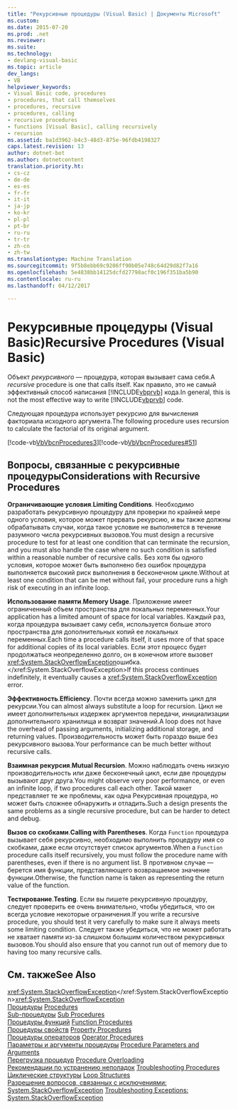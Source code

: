 ```yaml
---
title: "Рекурсивные процедуры (Visual Basic) | Документы Microsoft"
ms.custom: 
ms.date: 2015-07-20
ms.prod: .net
ms.reviewer: 
ms.suite: 
ms.technology:
- devlang-visual-basic
ms.topic: article
dev_langs:
- VB
helpviewer_keywords:
- Visual Basic code, procedures
- procedures, that call themselves
- procedures, recursive
- procedures, calling
- recursive procedures
- functions [Visual Basic], calling recursively
- recursion
ms.assetid: ba1d3962-b4c3-48d3-875e-96fdb4198327
caps.latest.revision: 13
author: dotnet-bot
ms.author: dotnetcontent
translation.priority.ht:
- cs-cz
- de-de
- es-es
- fr-fr
- it-it
- ja-jp
- ko-kr
- pl-pl
- pt-br
- ru-ru
- tr-tr
- zh-cn
- zh-tw
ms.translationtype: Machine Translation
ms.sourcegitcommit: 9f5b8ebb69c9206ff90b05e748c64d29d82f7a16
ms.openlocfilehash: 5e4838bb14125dcfd27798acf0c196f351ba5b90
ms.contentlocale: ru-ru
ms.lasthandoff: 04/12/2017

---
```

# <a name="recursive-procedures-visual-basic"></a><span data-ttu-id="6e6ca-102">Рекурсивные процедуры (Visual Basic)</span><span class="sxs-lookup"><span data-stu-id="6e6ca-102">Recursive Procedures (Visual Basic)</span></span>
<span data-ttu-id="6e6ca-103">Объект *рекурсивного* — процедура, которая вызывает сама себя.</span><span class="sxs-lookup"><span data-stu-id="6e6ca-103">A *recursive* procedure is one that calls itself.</span></span> <span data-ttu-id="6e6ca-104">Как правило, это не самый эффективный способ написания [!INCLUDE[vbprvb](../../../../csharp/programming-guide/concepts/linq/includes/vbprvb_md.md)] кода.</span><span class="sxs-lookup"><span data-stu-id="6e6ca-104">In general, this is not the most effective way to write [!INCLUDE[vbprvb](../../../../csharp/programming-guide/concepts/linq/includes/vbprvb_md.md)] code.</span></span>  
  
 <span data-ttu-id="6e6ca-105">Следующая процедура использует рекурсию для вычисления факториала исходного аргумента.</span><span class="sxs-lookup"><span data-stu-id="6e6ca-105">The following procedure uses recursion to calculate the factorial of its original argument.</span></span>  
  
 <span data-ttu-id="6e6ca-106">[!code-vb[VbVbcnProcedures&#51;](./codesnippet/VisualBasic/recursive-procedures_1.vb)]</span><span class="sxs-lookup"><span data-stu-id="6e6ca-106">[!code-vb[VbVbcnProcedures#51](./codesnippet/VisualBasic/recursive-procedures_1.vb)]</span></span>  
  
## <a name="considerations-with-recursive-procedures"></a><span data-ttu-id="6e6ca-107">Вопросы, связанные с рекурсивные процедуры</span><span class="sxs-lookup"><span data-stu-id="6e6ca-107">Considerations with Recursive Procedures</span></span>  
 <span data-ttu-id="6e6ca-108">**Ограничивающие условия**.</span><span class="sxs-lookup"><span data-stu-id="6e6ca-108">**Limiting Conditions**.</span></span> <span data-ttu-id="6e6ca-109">Необходимо разработать рекурсивную процедуру для проверки по крайней мере одного условия, которое может прервать рекурсию, и вы также должны обрабатывать случаи, когда такое условие не выполняется в течение разумного числа рекурсивных вызовов.</span><span class="sxs-lookup"><span data-stu-id="6e6ca-109">You must design a recursive procedure to test for at least one condition that can terminate the recursion, and you must also handle the case where no such condition is satisfied within a reasonable number of recursive calls.</span></span> <span data-ttu-id="6e6ca-110">Без хотя бы одного условия, которое может быть выполнено без ошибок процедура выполняется высокий риск выполнения в бесконечном цикле.</span><span class="sxs-lookup"><span data-stu-id="6e6ca-110">Without at least one condition that can be met without fail, your procedure runs a high risk of executing in an infinite loop.</span></span>  
  
 <span data-ttu-id="6e6ca-111">**Использование памяти**.</span><span class="sxs-lookup"><span data-stu-id="6e6ca-111">**Memory Usage**.</span></span> <span data-ttu-id="6e6ca-112">Приложение имеет ограниченный объем пространства для локальных переменных.</span><span class="sxs-lookup"><span data-stu-id="6e6ca-112">Your application has a limited amount of space for local variables.</span></span> <span data-ttu-id="6e6ca-113">Каждый раз, когда процедура вызывает саму себя, используется больше этого пространства для дополнительных копий ее локальных переменных.</span><span class="sxs-lookup"><span data-stu-id="6e6ca-113">Each time a procedure calls itself, it uses more of that space for additional copies of its local variables.</span></span> <span data-ttu-id="6e6ca-114">Если этот процесс будет продолжаться неопределенно долго, он в конечном итоге вызовет <xref:System.StackOverflowException>ошибка.</xref:System.StackOverflowException></span><span class="sxs-lookup"><span data-stu-id="6e6ca-114">If this process continues indefinitely, it eventually causes a <xref:System.StackOverflowException> error.</span></span>  
  
 <span data-ttu-id="6e6ca-115">**Эффективность**.</span><span class="sxs-lookup"><span data-stu-id="6e6ca-115">**Efficiency**.</span></span> <span data-ttu-id="6e6ca-116">Почти всегда можно заменить цикл для рекурсии.</span><span class="sxs-lookup"><span data-stu-id="6e6ca-116">You can almost always substitute a loop for recursion.</span></span> <span data-ttu-id="6e6ca-117">Цикл не имеет дополнительных издержек аргументов передачи, инициализации дополнительного хранилища и возврат значений.</span><span class="sxs-lookup"><span data-stu-id="6e6ca-117">A loop does not have the overhead of passing arguments, initializing additional storage, and returning values.</span></span> <span data-ttu-id="6e6ca-118">Производительность может быть гораздо выше без рекурсивного вызова.</span><span class="sxs-lookup"><span data-stu-id="6e6ca-118">Your performance can be much better without recursive calls.</span></span>  
  
 <span data-ttu-id="6e6ca-119">**Взаимная рекурсия**.</span><span class="sxs-lookup"><span data-stu-id="6e6ca-119">**Mutual Recursion**.</span></span> <span data-ttu-id="6e6ca-120">Можно наблюдать очень низкую производительность или даже бесконечный цикл, если две процедуры вызывают друг друга.</span><span class="sxs-lookup"><span data-stu-id="6e6ca-120">You might observe very poor performance, or even an infinite loop, if two procedures call each other.</span></span> <span data-ttu-id="6e6ca-121">Такой макет представляет те же проблемы, как одна Рекурсивная процедура, но может быть сложнее обнаружить и отладить.</span><span class="sxs-lookup"><span data-stu-id="6e6ca-121">Such a design presents the same problems as a single recursive procedure, but can be harder to detect and debug.</span></span>  
  
 <span data-ttu-id="6e6ca-122">**Вызов со скобками**.</span><span class="sxs-lookup"><span data-stu-id="6e6ca-122">**Calling with Parentheses**.</span></span> <span data-ttu-id="6e6ca-123">Когда `Function` процедура вызывает себя рекурсивно, необходимо выполнить процедуру имя со скобками, даже если отсутствует список аргументов.</span><span class="sxs-lookup"><span data-stu-id="6e6ca-123">When a `Function` procedure calls itself recursively, you must follow the procedure name with parentheses, even if there is no argument list.</span></span> <span data-ttu-id="6e6ca-124">В противном случае — берется имя функции, представляющего возвращаемое значение функции.</span><span class="sxs-lookup"><span data-stu-id="6e6ca-124">Otherwise, the function name is taken as representing the return value of the function.</span></span>  
  
 <span data-ttu-id="6e6ca-125">**Тестирование**.</span><span class="sxs-lookup"><span data-stu-id="6e6ca-125">**Testing**.</span></span> <span data-ttu-id="6e6ca-126">Если вы пишете рекурсивную процедуру, следует проверить ее очень внимательно, чтобы убедиться, что он всегда условие некоторые ограничения.</span><span class="sxs-lookup"><span data-stu-id="6e6ca-126">If you write a recursive procedure, you should test it very carefully to make sure it always meets some limiting condition.</span></span> <span data-ttu-id="6e6ca-127">Следует также убедиться, что не может работать не хватает памяти из-за слишком большим количеством рекурсивных вызовов.</span><span class="sxs-lookup"><span data-stu-id="6e6ca-127">You should also ensure that you cannot run out of memory due to having too many recursive calls.</span></span>  
  
## <a name="see-also"></a><span data-ttu-id="6e6ca-128">См. также</span><span class="sxs-lookup"><span data-stu-id="6e6ca-128">See Also</span></span>  
 <span data-ttu-id="6e6ca-129"><xref:System.StackOverflowException></xref:System.StackOverflowException></span><span class="sxs-lookup"><span data-stu-id="6e6ca-129"><xref:System.StackOverflowException></span></span>   
<span data-ttu-id="6e6ca-130"> [Процедуры](./index.md) </span><span class="sxs-lookup"><span data-stu-id="6e6ca-130"> [Procedures](./index.md) </span></span>  
<span data-ttu-id="6e6ca-131"> [Sub-процедуры](./sub-procedures.md) </span><span class="sxs-lookup"><span data-stu-id="6e6ca-131"> [Sub Procedures](./sub-procedures.md) </span></span>  
<span data-ttu-id="6e6ca-132"> [Процедуры функций](./function-procedures.md) </span><span class="sxs-lookup"><span data-stu-id="6e6ca-132"> [Function Procedures](./function-procedures.md) </span></span>  
<span data-ttu-id="6e6ca-133"> [Процедуры свойств](./property-procedures.md) </span><span class="sxs-lookup"><span data-stu-id="6e6ca-133"> [Property Procedures](./property-procedures.md) </span></span>  
<span data-ttu-id="6e6ca-134"> [Процедуры операторов](./operator-procedures.md) </span><span class="sxs-lookup"><span data-stu-id="6e6ca-134"> [Operator Procedures](./operator-procedures.md) </span></span>  
<span data-ttu-id="6e6ca-135"> [Параметры и аргументы процедуры](./procedure-parameters-and-arguments.md) </span><span class="sxs-lookup"><span data-stu-id="6e6ca-135"> [Procedure Parameters and Arguments](./procedure-parameters-and-arguments.md) </span></span>  
<span data-ttu-id="6e6ca-136"> [Перегрузка процедур](./procedure-overloading.md) </span><span class="sxs-lookup"><span data-stu-id="6e6ca-136"> [Procedure Overloading](./procedure-overloading.md) </span></span>  
<span data-ttu-id="6e6ca-137"> [Рекомендации по устранению неполадок](./troubleshooting-procedures.md) </span><span class="sxs-lookup"><span data-stu-id="6e6ca-137"> [Troubleshooting Procedures](./troubleshooting-procedures.md) </span></span>  
<span data-ttu-id="6e6ca-138"> [Циклические структуры](../../../../visual-basic/programming-guide/language-features/control-flow/loop-structures.md) </span><span class="sxs-lookup"><span data-stu-id="6e6ca-138"> [Loop Structures](../../../../visual-basic/programming-guide/language-features/control-flow/loop-structures.md) </span></span>  
<span data-ttu-id="6e6ca-139"> [Разрешение вопросов, связанных с исключениями: System.StackOverflowException](http://msdn.microsoft.com/library/51b71217-c507-4f5b-bc35-0236180d7968)</span><span class="sxs-lookup"><span data-stu-id="6e6ca-139"> [Troubleshooting Exceptions: System.StackOverflowException](http://msdn.microsoft.com/library/51b71217-c507-4f5b-bc35-0236180d7968)</span></span>
